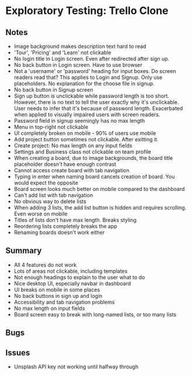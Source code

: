 # Exploratory Testing: Trello Clone

## Notes
- Image background makes description text hard to read
- 'Tour', 'Pricing' and 'Learn' not clickable
- No login title in Login screen. Even after redirected after sign up.
- No back button in Login screen. Have to use browser
- Not a 'username' or 'password' heading for input boxes. Do screen readers read that? This applies to Login and Signup. Only use placeholders. No explanation for the choose file in signup.
- No back button in Signup screen
- Sign up button is unclickable while password length is too short. However, there is no text to tell the user exactly why it's unclickable. User needs to infer that it's because of password length. Exacerbated when applied to visually impaired users with screen readers.
- Password field in signup seemingly has no max length
- Menu in top-right not clickable
- UI completely broken on mobile - 90% of users use mobile
- Add project button sometimes not clickable. After exitting it.
- Create project: No max length on any input fields
- Settings and Business class not clickable on team profile
- When creating a board, due to image backgrounds, the board title placeholder doesn't have enough contrast
- Cannot access create board with tab navigation
- Typing in enter when naming board cancels creation of board. You would expect the opposite
- Board screen looks much better on mobile compared to the dashboard
- Can't add list with tab navigation
- No obvious way to delete lists
- When adding 3 lists, the add list button is hidden and requires scrolling. Even worse on mobile
- Titles of lists don't have max length. Breaks styling
- Reordering lists completely breaks the app
- Renaming boards doesn't work either

## Summary
- All 4 features do not work
- Lots of areas not clickable, including templates
- Not enough headings to explain to the user what to do
- Nice desktop UI, especially navbar in dashboard
- UI breaks on mobile in some places
- No back buttons in sign up and login
- Accessibility and tab navigation problems
- No max length on input fields
- Board screen easy to break with long-named lists, or too many lists

## Bugs

## Issues
- Unsplash API key not working until halfway through